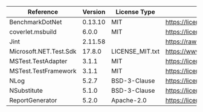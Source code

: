  | Reference              | Version | License Type    | License                                                                | 
 | ---------------------- | ------- | --------------- | ---------------------------------------------------------------------- | 
 | BenchmarkDotNet        | 0.13.10 | MIT             | https://licenses.nuget.org/MIT                                         | 
 | coverlet.msbuild       | 6.0.0   | MIT             | https://licenses.nuget.org/MIT                                         | 
 | Jint                   | 2.11.58 |                 | https://raw.githubusercontent.com/sebastienros/jint/master/LICENSE.txt | 
 | Microsoft.NET.Test.Sdk | 17.8.0  | LICENSE_MIT.txt | https://www.nuget.org/packages/Microsoft.NET.Test.Sdk/17.8.0/License   | 
 | MSTest.TestAdapter     | 3.1.1   | MIT             | https://licenses.nuget.org/MIT                                         | 
 | MSTest.TestFramework   | 3.1.1   | MIT             | https://licenses.nuget.org/MIT                                         | 
 | NLog                   | 5.2.7   | BSD-3-Clause    | https://licenses.nuget.org/BSD-3-Clause                                | 
 | NSubstitute            | 5.1.0   | BSD-3-Clause    | https://licenses.nuget.org/BSD-3-Clause                                | 
 | ReportGenerator        | 5.2.0   | Apache-2.0      | https://licenses.nuget.org/Apache-2.0                                  | 
